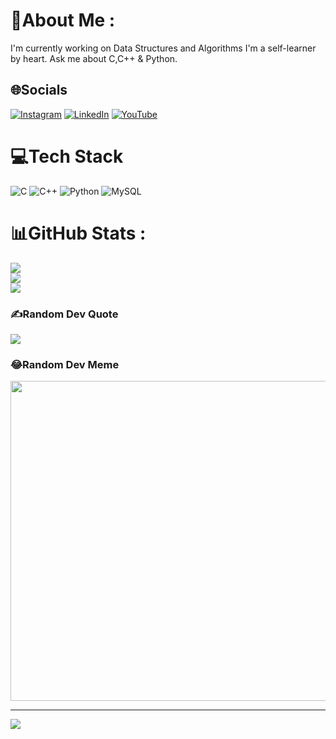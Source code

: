 # 💫About Me :
I'm currently working on Data Structures and Algorithms
I'm a self-learner by heart.
Ask me about C,C++ & Python.


## 🌐Socials
[![Instagram](https://img.shields.io/badge/Instagram-%23E4405F.svg?logo=Instagram&logoColor=white)](https://instagram.com/r_ahulanand) [![LinkedIn](https://img.shields.io/badge/LinkedIn-%230077B5.svg?logo=linkedin&logoColor=white)](https://www.linkedin.com/in/r-ahulanand/) [![YouTube](https://img.shields.io/badge/YouTube-%23FF0000.svg?logo=YouTube&logoColor=white)](https://youtube.com/c/AnandCorp.) 

# 💻Tech Stack

![C](https://img.shields.io/badge/c-%2300599C.svg?style=flat&logo=c&logoColor=white) ![C++](https://img.shields.io/badge/c++-%2300599C.svg?style=flat&logo=c%2B%2B&logoColor=white) ![Python](https://img.shields.io/badge/python-3670A0?style=flat&logo=python&logoColor=ffdd54) ![MySQL](https://img.shields.io/badge/mysql-%2300f.svg?style=flat&logo=mysql&logoColor=white)

# 📊GitHub Stats :
![](https://github-readme-stats.vercel.app/api?username=zeul22&theme=radical&hide_border=false&include_all_commits=false&count_private=false)<br/>
![](https://github-readme-streak-stats.herokuapp.com/?user=zeul22&theme=radical&hide_border=false)<br/>
![](https://github-readme-stats.vercel.app/api/top-langs/?username=zeul22&theme=radical&hide_border=false&include_all_commits=false&count_private=false&layout=compact)

### ✍️Random Dev Quote
![](https://quotes-github-readme.vercel.app/api?type=horizontal&theme=radical)

### 😂Random Dev Meme
<img src="https://random-memer.herokuapp.com/" width="512px"/>

---
[![](https://visitcount.itsvg.in/api?id=zeul22&icon=0&color=0)](https://visitcount.itsvg.in)
